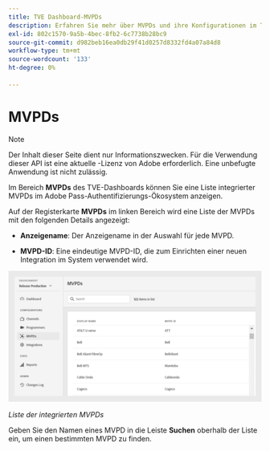```yaml
---
title: TVE Dashboard-MVPDs
description: Erfahren Sie mehr über MVPDs und ihre Konfigurationen im TVE-Dashboard.
exl-id: 802c1570-9a5b-4bec-8fb2-6c7738b28bc9
source-git-commit: d982beb16ea0db29f41d0257d8332fd4a07a84d8
workflow-type: tm+mt
source-wordcount: '133'
ht-degree: 0%

---
```


# MVPDs

>[!NOTE]
>
>Der Inhalt dieser Seite dient nur Informationszwecken. Für die Verwendung dieser API ist eine aktuelle -Lizenz von Adobe erforderlich. Eine unbefugte Anwendung ist nicht zulässig.

Im Bereich **MVPDs** des TVE-Dashboards können Sie eine Liste integrierter MVPDs im Adobe Pass-Authentifizierungs-Ökosystem anzeigen.

Auf der Registerkarte **MVPDs** im linken Bereich wird eine Liste der MVPDs mit den folgenden Details angezeigt:

* **Anzeigename**: Der Anzeigename in der Auswahl für jede MVPD.

* **MVPD-ID**: Eine eindeutige MVPD-ID, die zum Einrichten einer neuen Integration im System verwendet wird.

![Liste der integrierten MVPDs](../assets/tve-dashboard/new-tve-dashboard/mvpds/mvpds-list-view.png)

*Liste der integrierten MVPDs*

Geben Sie den Namen eines MVPD in die Leiste **Suchen** oberhalb der Liste ein, um einen bestimmten MVPD zu finden.
